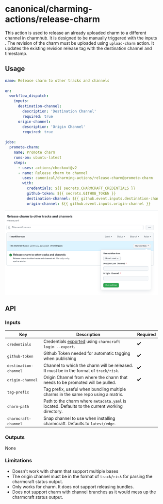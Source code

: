 # canonical/charming-actions/release-charm

This action is used to release an already uploaded charm to a different channel in charmhub. It is designed to be manually triggered with the inputs . The revision of the charm must be uploaded using `upload-charm` action. It updates the existing revision release tag with the destination channel and timestamp.

## Usage

```yaml
name: Release charm to other tracks and channels

on:
  workflow_dispatch:
    inputs:
      destination-channel:
        description: 'Destination Channel'
        required: true
      origin-channel:
        description: 'Origin Channel'
        required: true

jobs:
  promote-charm:
    name: Promote charm
    runs-on: ubuntu-latest
    steps:
      - uses: actions/checkout@v2
      - name: Release charm to channel
        uses: canonical/charming-actions/release-charm@promote-charm
        with:
          credentials: ${{ secrets.CHARMCRAFT_CREDENTIALS }}
          github-token: ${{ secrets.GITHUB_TOKEN }}
          destination-channel: ${{ github.event.inputs.destination-channel }}
          origin-channel: ${{ github.event.inputs.origin-channel }}
```

![Manual dispatch release charm action form screenshot](dispatch_release_action_form.png "Manual dispatch release charm action form screenshot")
## API

### Inputs

| Key                  | Description                                                                                             | Required |
| -------------------- | ------------------------------------------------------------------------------------------------------- | -------- | 
| `credentials`        | Credentials [exported](https://juju.is/docs/sdk/remote-env-auth) using `charmcraft login --export`.     | ✔️       |
| `github-token`       | Github Token needed for automatic tagging when publishing                                               | ✔️       |
| `destination-channel`| Channel to which the charm will be released. It must be in the format of `track/risk`.                  | ✔️       |
| `origin-channel`     | Origin Channel from where the charm that needs to be promoted will be pulled.                           | ✔️       |
| `tag-prefix`         | Tag prefix, useful when bundling multiple charms in the same repo using a matrix.                       |          |     
| `charm-path`         | Path to the charm where `metadata.yaml` is located. Defaults to the current working directory.      |          |    
| `charmcraft-channel` | Snap channel to use when installing charmcraft. Defaults to `latest/edge`.                              |          |

### Outputs

None

### Limitations
- Doesn't work with charm that support multiple bases
- The origin channel must be in the format of `track/risk` for parsing the charmcraft status output.
- Only works for charm. It does not support releasing bundles.
- Does not support charm with channel branches as it would mess up the charmcraft status output.
